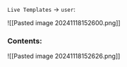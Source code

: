`Live Templates` -> `user`:

![[Pasted image 20241118152600.png]]

### Contents:

![[Pasted image 20241118152626.png]]

